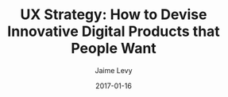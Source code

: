 ---
layout: post
title: "UX Strategy: How to Devise Innovative Digital Products that People Want"
book: ux-strategy
author: Jaime Levy
kindle: true
date: 2017-01-16
tags:
  - ux
  - product design
---